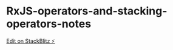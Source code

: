 # RxJS-operators-and-stacking-operators-notes

[Edit on StackBlitz ⚡️](https://stackblitz.com/edit/rxjs-c9rnxg)
